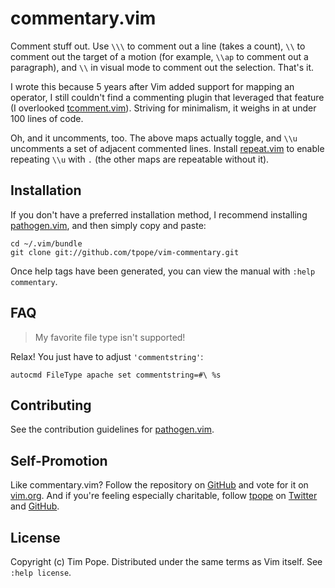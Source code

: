 commentary.vim
==============

Comment stuff out.  Use `\\\` to comment out a line (takes a count),
`\\` to comment out the target of a motion (for example, `\\ap` to
comment out a paragraph), and `\\` in visual mode to comment out the
selection.  That's it.

I wrote this because 5 years after Vim added support for mapping an
operator, I still couldn't find a commenting plugin that leveraged that
feature (I overlooked
[tcomment.vim](https://github.com/tomtom/tcomment_vim)).  Striving for
minimalism, it weighs in at under 100 lines of code.

Oh, and it uncomments, too.  The above maps actually toggle, and `\\u`
uncomments a set of adjacent commented lines.  Install
[repeat.vim](https://github.com/tpope/vim-repeat) to enable
repeating `\\u` with `.` (the other maps are repeatable without it).

Installation
------------

If you don't have a preferred installation method, I recommend
installing [pathogen.vim](https://github.com/tpope/vim-pathogen), and
then simply copy and paste:

    cd ~/.vim/bundle
    git clone git://github.com/tpope/vim-commentary.git

Once help tags have been generated, you can view the manual with
`:help commentary`.

FAQ
---

> My favorite file type isn't supported!

Relax!  You just have to adjust `'commentstring'`:

    autocmd FileType apache set commentstring=#\ %s

Contributing
------------

See the contribution guidelines for
[pathogen.vim](https://github.com/tpope/vim-pathogen#readme).

Self-Promotion
--------------

Like commentary.vim? Follow the repository on
[GitHub](https://github.com/tpope/vim-commentary) and vote for it on
[vim.org](http://www.vim.org/scripts/script.php?script_id=3695).  And if
you're feeling especially charitable, follow [tpope](http://tpo.pe/) on
[Twitter](http://twitter.com/tpope) and
[GitHub](https://github.com/tpope).

License
-------

Copyright (c) Tim Pope.  Distributed under the same terms as Vim itself.
See `:help license`.
